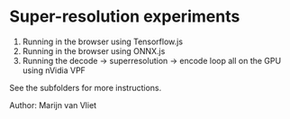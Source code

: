 # Super-resolution experiments

 1. Running in the browser using Tensorflow.js
 2. Running in the browser using ONNX.js
 3. Running the decode -> superresolution -> encode loop all on the GPU using nVidia VPF

 See the subfolders for more instructions.

 Author: Marijn van Vliet

